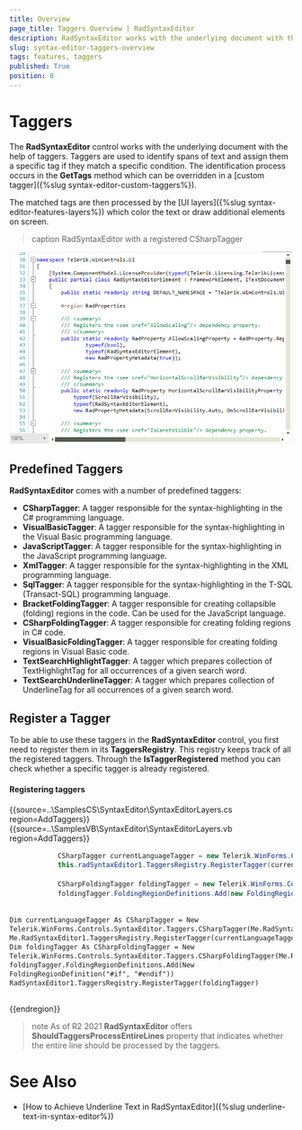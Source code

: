 ```yaml
---
title: Overview
page_title: Taggers Overview | RadSyntaxEditor
description: RadSyntaxEditor works with the underlying document with the help of taggers. 
slug: syntax-editor-taggers-overview
tags: features, taggers
published: True
position: 0
---
```


# Taggers

The **RadSyntaxEditor** control works with the underlying document with the help of taggers. Taggers are used to identify spans of text and assign them a specific tag if they match a specific condition. The identification process occurs in the **GetTags** method which can be overridden in a [custom tagger]({%slug syntax-editor-custom-taggers%}).

The matched tags are then processed by the [UI layers]({%slug syntax-editor-features-layers%}) which color the text or draw additional elements on screen.

>caption RadSyntaxEditor with a registered CSharpTagger

![syntax-editor-taggers-overview001](images/syntax-editor-taggers-overview001.png)

## Predefined Taggers

**RadSyntaxEditor** comes with a number of predefined taggers:

* **CSharpTagger**: A tagger responsible for the syntax-highlighting in the C# programming language.
* **VisualBasicTagger**: A tagger responsible for the syntax-highlighting in the Visual Basic programming language.
* **JavaScriptTagger**: A tagger responsible for the syntax-highlighting in the JavaScript programming language.
* **XmlTagger**: A tagger responsible for the syntax-highlighting in the XML programming language.
* **SqlTagger**: A tagger responsible for the syntax-highlighting in the T-SQL (Transact-SQL) programming language.
* **BracketFoldingTagger**: A tagger responsible for creating collapsible (folding) regions in the code. Can be used for the JavaScript language.
* **CSharpFoldingTagger**: A tagger responsible for creating folding regions in C# code.
* **VisualBasicFoldingTagger**: A tagger responsible for creating folding regions in Visual Basic code.
* **TextSearchHighlightTagger**: A tagger which prepares collection of TextHighlightTag for all occurrences of a given search word.
* **TextSearchUnderlineTagger**: A tagger which prepares collection of UnderlineTag for all occurrences of a given search word.

## Register a Tagger

To be able to use these taggers in the **RadSyntaxEditor** control, you first need to register them in its **TaggersRegistry**. This registry keeps track of all the registered taggers. Through the **IsTaggerRegistered** method you can check whether a specific tagger is already registered.

#### Registering taggers

{{source=..\SamplesCS\SyntaxEditor\SyntaxEditorLayers.cs region=AddTaggers}}
{{source=..\SamplesVB\SyntaxEditor\SyntaxEditorLayers.vb region=AddTaggers}}

````C#
            CSharpTagger currentLanguageTagger = new Telerik.WinForms.Controls.SyntaxEditor.Tagging.Taggers.CSharpTagger(this.radSyntaxEditor1.SyntaxEditorElement);
            this.radSyntaxEditor1.TaggersRegistry.RegisterTagger(currentLanguageTagger);

            CSharpFoldingTagger foldingTagger = new Telerik.WinForms.Controls.SyntaxEditor.Taggers.CSharpFoldingTagger(this.radSyntaxEditor1.SyntaxEditorElement);
            foldingTagger.FoldingRegionDefinitions.Add(new FoldingRegionDefinition("#if", "#endif"));

````
````VB.NET

Dim currentLanguageTagger As CSharpTagger = New Telerik.WinForms.Controls.SyntaxEditor.Taggers.CSharpTagger(Me.RadSyntaxEditor1.SyntaxEditorElement)
Me.RadSyntaxEditor1.TaggersRegistry.RegisterTagger(currentLanguageTagger)
Dim foldingTagger As CSharpFoldingTagger = New Telerik.WinForms.Controls.SyntaxEditor.Taggers.CSharpFoldingTagger(Me.RadSyntaxEditor1.SyntaxEditorElement)
foldingTagger.FoldingRegionDefinitions.Add(New FoldingRegionDefinition("#if", "#endif"))
RadSyntaxEditor1.TaggersRegistry.RegisterTagger(foldingTagger)


````

{{endregion}} 

>note As of R2 2021 **RadSyntaxEditor** offers **ShouldTaggersProcessEntireLines** property that indicates whether the entire line should be processed by the taggers.

# See Also

* [How to Achieve Underline Text in RadSyntaxEditor]({%slug underline-text-in-syntax-editor%})





 
